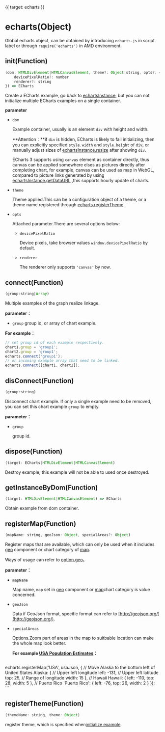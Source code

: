 {{ target: echarts }}
# echarts(Object)

Global echarts object, can be obtained by introducing `echarts.js` in script label or through  `require('echarts')` in AMD environment.

## init(Function)
```js
(dom: HTMLDivElement|HTMLCanvasElement, theme?: Object|string, opts?: {
    devicePixelRatio?: number
    renderer?: string
}) => ECharts
```
Create a ECharts example, go back to [echartsInstance](~echartsInstance), but you can not initialize multiple ECharts examples on a single container.

**parameter**
+ `dom`

    Example container, usually is an element `div` with height and width. 

    **Attention：**if `div` is hidden, ECharts is likely to fail initializing, then you can explicitly specified `style.width` and `style.height` of `div`, or manually adjust sizes of [echartsInstance.resize](echartsInstance.resize) after showing `div`.

    ECharts 3 supports using `canvas` element as container directly, thus canvas can be applied somewhere elses as pictures directly after completing chart, for example, canvas can be used as map in WebGL, compared to picture links generated by using  [echartsInstance.getDataURL](~echartsInstance.getDataURL) ,this supports hourly update of charts.

+ `theme`

    Theme applied.This can be a configuration object of a theme, or a theme name registered through [echarts.registerTheme](~echarts.registerTheme).

+ `opts`

    Attached parameter.There are several options below:

    + `devicePixelRatio`

       Device pixels, take browser values `window.devicePixelRatio` by default.

    + `renderer`

        The renderer only supports `'canvas'` by now.

## connect(Function)
```js
(group:string|Array)
```

Multiple examples of the graph realize linkage.

**parameter：**
+ `group`
    group id, or array of chart example.

**For example：**
```js
// set group id of each example respectively.
chart1.group = 'group1';
chart2.group = 'group1';
echarts.connect('group1');
// or incoming example array that need to be linked.
echarts.connect([chart1, chart2]);
```

## disConnect(Function)
```js
(group:string)
```
Disconnect chart example. If only a single example need to be removed,  you can set this chart example `group` to empty.

**parameter：**
+ `group`

    group id.

## dispose(Function)
```js
(target: ECharts|HTMLDivElement|HTMLCanvasElement)
```
Destroy example, this example will not be able to used once destroyed.

## getInstanceByDom(Function)
```js
(target: HTMLDivElement|HTMLCanvasElement) => ECharts
```
Obtain example from dom container.

## registerMap(Function)
```js
(mapName: string, geoJson: Object, specialAreas?: Object)
```
Register maps that are available, which can only be used when it includes [geo](option.html#geo) component or  chart category of [map](option.html#series-map).

Ways of usage can refer to [option.geo](option.html#geo.map)。

**parameter：**
+ `mapName`

    Map name,  `map` set in [geo](option.html#geo) component or [map](option.html#series-map)chart category is value concerned.

+ `geoJson`

    Data if GeoJson format, specific format can refer to [http://geojson.org/](http://geojson.org/).

+ `specialAreas`

    Options.Zoom part of areas in the map to suitbable location can make the whole map look better. 

    **For example [USA Population Estimates](${galleryEditorPath}map-usa)：**
    ```js
echarts.registerMap('USA', usaJson, {
    // Move Alaska to the bottom left of United States 
    Alaska: {
        // Upper left longitude
        left: -131,
        // Upper left latitude
        top: 25,
        // Range of longitude 
        width: 15
    },
    // Hawaii
    Hawaii: {
        left: -110,
        top: 28,
        width: 5
    },
    // Puerto Rico
    'Puerto Rico': {
        left: -76,
        top: 26,
        width: 2
    }
});
    ```


## registerTheme(Function)
```js
(themeName: string, theme: Object)
```

register theme, which is specified when[initialize example](~echarts.init).